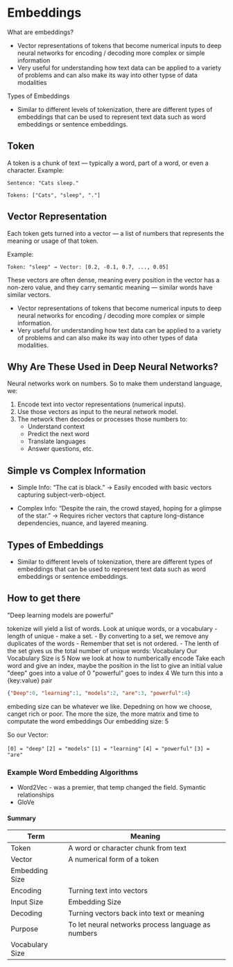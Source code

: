 <!-- markdownlint-disable MD033 -->
<!-- markdownlint-disable MD004 -->
<!-- markdownlint-disable MD040 -->

# Embeddings

What are embeddings?

- Vector representations of tokens that become numerical inputs to deep neural networks for encoding / decoding more complex or simple information
- Very useful for understanding how text data can be applied to a variety of problems and can also make its way into other typse of data modalities

Types of Embeddings

- Similar to different levels of tokenization, there are different types of embeddings that can be used to represent text data such as word embeddings or sentence embeddings.

## Token

A token is a chunk of text — typically a word, part of a word, or even a character.
Example:

```
Sentence: "Cats sleep."

Tokens: ["Cats", "sleep", "."]
```

## Vector Representation

Each token gets turned into a vector — a list of numbers that represents the meaning or usage of that token.

Example:

```
Token: "sleep" → Vector: [0.2, -0.1, 0.7, ..., 0.05]
```

These vectors are often dense, meaning every position in the vector has a non-zero value, and they carry semantic meaning — similar words have similar vectors.

- Vector representations of tokens that become numerical inputs to deep neural networks for encoding / decoding more complex or simple information.
- Very useful for understanding how text data can be applied to a variety of problems and can also make its way into other types of data modalities.

## Why Are These Used in Deep Neural Networks?

Neural networks work on numbers. So to make them understand language, we:

1. Encode text into vector representations (numerical inputs).
1. Use those vectors as input to the neural network model.
1. The network then decodes or processes those numbers to:
    - Understand context
    - Predict the next word
    - Translate languages
    - Answer questions, etc.

## Simple vs Complex Information

- Simple Info: “The cat is black.”
    → Easily encoded with basic vectors capturing subject-verb-object.

- Complex Info: “Despite the rain, the crowd stayed, hoping for a glimpse of the star.”
    → Requires richer vectors that capture long-distance dependencies, nuance, and layered meaning.

## Types of Embeddings

- Similar to different levels of tokenization, there are different types of embeddings that can be used to represent text data such as word embeddings or sentence embeddings.

## How to get there

"Deep learning models are powerful"

tokenize will yield a list of words.
Look at unique words, or a vocabulary - length of unique - make a set.
    - By converting to a set, we remove any duplicates of the words
    - Remember that set is not ordered.
    - The lenth of the set gives us the total number of unique words: Vocabulary
Our Vocabulary Size is 5
Now we look at how to numberically encode
Take each word and give an index, maybe the position in the list to give an initial value
"deep" goes into a value of 0
"powerful" goes to index 4
We turn this into a {key:value} pair

```json
{"Deep":0, "learning":1, "models":2, "are":3, "powerful":4}
```

embeding size can be whatever we like. Depedning on how we choose, canget rich or poor.
The more the size, the more matrix and time to computate the word embeddings
Our embedding size: 5

So our Vector:

`[0] = "deep"`
`[2] = "models"`
`[1] = "learning"`
`[4] = "powerful"`
`[3] = "are"`

### Example Word Embedding Algorithms

- Word2Vec - was a premier, that temp changed the field. Symantic relationships
- GloVe

#### Summary

|Term | Meaning|
|---|---|
|Token | A word or character chunk from text|
|Vector | A numerical form of a token|
|Embedding Size| |
|Encoding | Turning text into vectors|
|Input Size | Embedding Size |
|Decoding | Turning vectors back into text or meaning|
|Purpose | To let neural networks process language as numbers|
|Vocabulary Size | |
